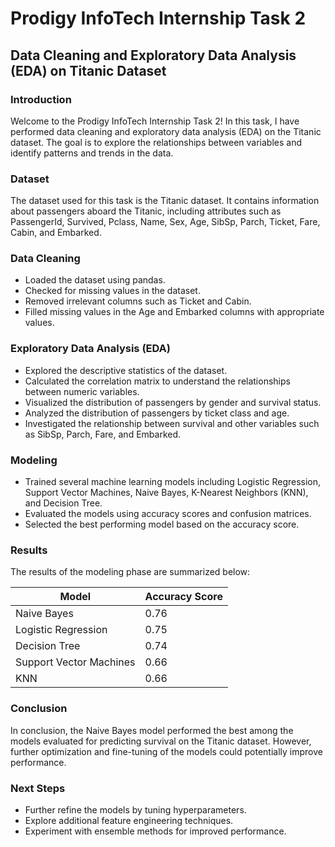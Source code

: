 # Prodigy InfoTech Internship Task 2

## Data Cleaning and Exploratory Data Analysis (EDA) on Titanic Dataset

### Introduction
Welcome to the Prodigy InfoTech Internship Task 2! In this task, I have performed data cleaning and exploratory data analysis (EDA) on the Titanic dataset. The goal is to explore the relationships between variables and identify patterns and trends in the data.

### Dataset
The dataset used for this task is the Titanic dataset. It contains information about passengers aboard the Titanic, including attributes such as PassengerId, Survived, Pclass, Name, Sex, Age, SibSp, Parch, Ticket, Fare, Cabin, and Embarked.

### Data Cleaning
- Loaded the dataset using pandas.
- Checked for missing values in the dataset.
- Removed irrelevant columns such as Ticket and Cabin.
- Filled missing values in the Age and Embarked columns with appropriate values.

### Exploratory Data Analysis (EDA)
- Explored the descriptive statistics of the dataset.
- Calculated the correlation matrix to understand the relationships between numeric variables.
- Visualized the distribution of passengers by gender and survival status.
- Analyzed the distribution of passengers by ticket class and age.
- Investigated the relationship between survival and other variables such as SibSp, Parch, Fare, and Embarked.

### Modeling
- Trained several machine learning models including Logistic Regression, Support Vector Machines, Naive Bayes, K-Nearest Neighbors (KNN), and Decision Tree.
- Evaluated the models using accuracy scores and confusion matrices.
- Selected the best performing model based on the accuracy score.

### Results
The results of the modeling phase are summarized below:

| Model                   | Accuracy Score |
|-------------------------|----------------|
| Naive Bayes             | 0.76           |
| Logistic Regression     | 0.75           |
| Decision Tree           | 0.74           |
| Support Vector Machines | 0.66           |
| KNN                     | 0.66           |

### Conclusion
In conclusion, the Naive Bayes model performed the best among the models evaluated for predicting survival on the Titanic dataset. However, further optimization and fine-tuning of the models could potentially improve performance.

### Next Steps
- Further refine the models by tuning hyperparameters.
- Explore additional feature engineering techniques.
- Experiment with ensemble methods for improved performance.

